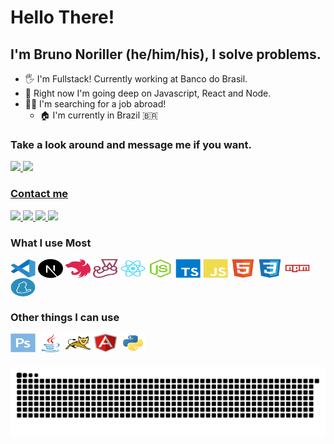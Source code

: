 # Hello There!
## I'm Bruno Noriller (he/him/his), I solve problems.

- 🖐️ I'm Fullstack! Currently working at Banco do Brasil.
- 🧠 Right now I'm going deep on Javascript, React and Node. 
- 👨‍💻 I'm searching for a job abroad!
  - 🏠 I'm currently in Brazil 🇧🇷

### Take a look around and message me if you want.

<div>
  <a href="https://github.com/noriller">
  <img height="180em" src="https://github-readme-stats.vercel.app/api?username=noriller&count_private=true&show_icons=true&theme=dracula&border_radius=24"/>
  <img height="180em" src="https://github-readme-stats.vercel.app/api/top-langs/?username=noriller&layout=compact&theme=dracula&border_radius=24"/>
</div>

### Contact me
  
<div>
  <a href="https://www.linkedin.com/in/noriller/" target="_blank">
    <img height="35" src="https://img.shields.io/badge/-LinkedIn-%230077B5?style=for-the-badge&logo=linkedin&logoColor=white" target="_blank">
  </a>
  <a href = "mailto:brunonoriller@gmail.com">
    <img height="35" src="https://img.shields.io/badge/Gmail-D14836?style=for-the-badge&logo=gmail&logoColor=white" target="_blank">
  </a>
  <a href="https://discord.gg/XtNPk7HeCa" target="_blank">
    <img height="35" src="https://img.shields.io/badge/Discord-7289DA?style=for-the-badge&logo=discord&logoColor=white" target="_blank">
  </a>
  <a href="https://dev.to/noriller" target="_blank">
    <img height="35" src="https://img.shields.io/badge/dev.to-0A0A0A?style=for-the-badge&logo=dev.to&logoColor=white" target="_blank">
  </a>
</div>

### What I use Most

<div style="display: inline_block">
  <img align="center" alt="Noriller-VSCode" height="30" width="40" src="https://raw.githubusercontent.com/devicons/devicon/master/icons/vscode/vscode-original.svg">
  <img align="center" alt="Noriller-NextJS" height="30" width="40" src="https://raw.githubusercontent.com/devicons/devicon/master/icons/nextjs/nextjs-original.svg">
  <img align="center" alt="Noriller-NestJs" height="30" width="40" src="https://raw.githubusercontent.com/devicons/devicon/master/icons/nestjs/nestjs-plain.svg">
  <img align="center" alt="Noriller-Jest" height="30" width="40" src="https://raw.githubusercontent.com/devicons/devicon/master/icons/jest/jest-plain.svg">
  <img align="center" alt="Noriller-React" height="30" width="40" src="https://raw.githubusercontent.com/devicons/devicon/master/icons/react/react-original.svg">
  <img align="center" alt="Noriller-NodeJS" height="30" width="40" src="https://raw.githubusercontent.com/devicons/devicon/master/icons/nodejs/nodejs-original.svg">
  <img align="center" alt="Noriller-TS" height="30" width="40" src="https://raw.githubusercontent.com/devicons/devicon/master/icons/typescript/typescript-plain.svg">
  <img align="center" alt="Noriller-JS" height="30" width="40" src="https://raw.githubusercontent.com/devicons/devicon/master/icons/javascript/javascript-plain.svg">
  <img align="center" alt="Noriller-HTML" height="30" width="40" src="https://raw.githubusercontent.com/devicons/devicon/master/icons/html5/html5-original.svg">
  <img align="center" alt="Noriller-CSS" height="30" width="40" src="https://raw.githubusercontent.com/devicons/devicon/master/icons/css3/css3-original.svg">
  <img align="center" alt="Noriller-NPM" height="30" width="40" src="https://raw.githubusercontent.com/devicons/devicon/master/icons/npm/npm-original-wordmark.svg">
  <img align="center" alt="Noriller-Yarn" height="30" width="40" src="https://raw.githubusercontent.com/devicons/devicon/master/icons/yarn/yarn-original.svg">
</div>

### Other things I can use

<div style="display: inline_block">
  <img align="center" alt="Noriller-Photoshop" height="30" width="40" src="https://raw.githubusercontent.com/devicons/devicon/master/icons/photoshop/photoshop-plain.svg">
  <img align="center" alt="Noriller-Java" height="30" width="40" src="https://raw.githubusercontent.com/devicons/devicon/master/icons/java/java-original.svg">
  <img align="center" alt="Noriller-Tomcat" height="30" width="40" src="https://raw.githubusercontent.com/devicons/devicon/master/icons/tomcat/tomcat-original.svg">
  <img align="center" alt="Noriller-Angular" height="30" width="40" src="https://raw.githubusercontent.com/devicons/devicon/master/icons/angularjs/angularjs-original.svg">
  <img align="center" alt="Noriller-Python" height="30" width="40" src="https://raw.githubusercontent.com/devicons/devicon/master/icons/python/python-original.svg">  
</div>

###

![Snake animation](https://github.com/Noriller/Noriller/blob/output/github-contribution-grid-snake.svg)
